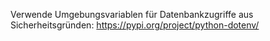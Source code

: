 Verwende Umgebungsvariablen für Datenbankzugriffe aus Sicherheitsgründen: https://pypi.org/project/python-dotenv/
